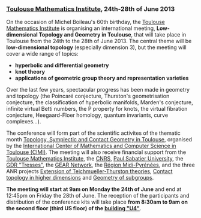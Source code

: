 ### [Toulouse Mathematics Institute](http://math.univ-toulouse.fr), 24th-28th of June 2013

On the occasion of Michel Boileau's 60th birthday, the [Toulouse Mathematics Institute](http://math.univ-toulouse.fr) is organising an international meeting, **Low-dimensional Topology and Geometry in Toulouse**, that will take place in Toulouse from the 24th to the 28th of June 2013.
The central theme will be **low-dimensional topology** (especially dimension 3), but the meeting will cover a wide range of topics:

* **hyperbolic and differential geometry**
* **knot theory**
* **applications of geometric group theory and representation varieties**

Over the last few years, spectacular progress has been made in geometry and topology (the Poincaré conjecture, Thurston's geometrisation conjecture, the classification of hyperbolic manifolds, Marden's conjecture, infinite virtual Betti numbers, the P property for knots, the virtual fibration conjecture, Heegaard-Floer homology, quantum invariants, curve complexes…).

The conference will form part of the scientific activites of the thematic month [Topology, Symplectic and Contact Geometry in Toulouse](http://www.math.univ-toulouse.fr/top-geom-conf-2013/common/index.php?lang=en),
organised by the [International Center of Mathematics and Computer Science in Toulouse (CIMI)](http://www.cimi.univ-toulouse.fr/). The meeting will
also receive financial support from the [Toulouse Mathematics Institute](http://www.math.univ-toulouse.fr/), the [CNRS](http://www.cnrs.fr/insmi/), [Paul Sabatier University](http://www.univ-tlse3.fr/), the [GDR "Tresses"](http://tresses.math.cnrs.fr/), the [GEAR Network](http://gear.math.illinois.edu), the [Région Midi-Pyrénées](http://www.midipyrenees.fr/), and the three ANR projects [Extension of Teichmueller-Thurston theories](http://www.math.univ-toulouse.fr/~schlenker/ettt/ettt.html), [Contact topology in higher dimensions](http://www.math.univ-toulouse.fr/~niederkr/ANR/index.php?frame=main) and [Geometry of subgroups](http://www.cmi.univ-mrs.fr/~paoluzzi/gsg.xhtml).

**The meeting will start at 9am on Monday the 24th of June** and end at 12:45pm on Friday the 28th of June.
The reception of the participants and distribution of the conference kits will take place **from 8:30am to 9am on the second floor (third US floor) of the [building "U4"](http://www.math.univ-toulouse.fr/top-geom-conf-2013/documents/campus-map.pdf)**.
